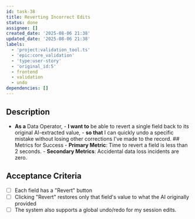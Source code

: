 ```yaml
---
id: task-38
title: Reverting Incorrect Edits
status: done
assignee: []
created_date: '2025-08-06 21:38'
updated_date: '2025-08-06 21:38'
labels:
  - 'project:validation_tool.ts'
  - 'epic:core_validation'
  - 'type:user-story'
  - 'original_id:5'
  - frontend
  - validation
  - undo
dependencies: []
---
```


## Description

- **As a** Data Operator, - **I want to** be able to revert a single field back to its original AI-extracted value, - **so that** I can quickly undo a specific mistake without losing other corrections I've made to the record. ## Metrics for Success - **Primary Metric**: Time to revert a field is less than 2 seconds. - **Secondary Metrics**: Accidental data loss incidents are zero.

## Acceptance Criteria

- [ ] Each field has a "Revert" button
- [ ] Clicking "Revert" restores only that field's value to what the AI originally provided
- [ ] The system also supports a global undo/redo for my session edits.
